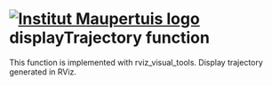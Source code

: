  [![Institut Maupertuis logo](https://avatars1.githubusercontent.com/u/12760694?v=3&s=80)](http://www.institutmaupertuis.fr) displayTrajectory function
===

This function is implemented with rviz_visual_tools. Display trajectory generated in RViz.
